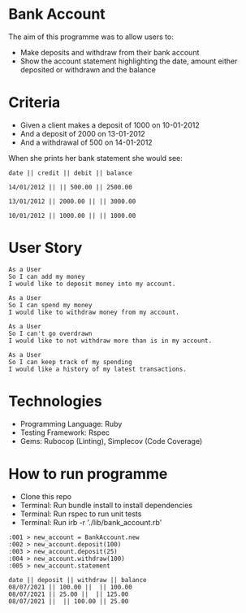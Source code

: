 # Bank Account

The aim of this programme was to allow users to:

* Make deposits and withdraw from their bank account
* Show the account statement highlighting the date, amount either deposited or withdrawn and the balance

# Criteria
* Given a client makes a deposit of 1000 on 10-01-2012
* And a deposit of 2000 on 13-01-2012
* And a withdrawal of 500 on 14-01-2012
 
When she prints her bank statement she would see:

```
date || credit || debit || balance

14/01/2012 || || 500.00 || 2500.00

13/01/2012 || 2000.00 || || 3000.00

10/01/2012 || 1000.00 || || 1000.00
```

# User Story

```
As a User
So I can add my money
I would like to deposit money into my account.
```
```
As a User
So I can spend my money
I would like to withdraw money from my account.
```
```
As a User
So I can't go overdrawn
I would like to not withdraw more than is in my account.
```
```
As a User
So I can keep track of my spending
I would like a history of my latest transactions.
```

# Technologies

* Programming Language: Ruby
* Testing Framework: Rspec
* Gems: Rubocop (Linting), Simplecov (Code Coverage)


# How to run programme

* Clone this repo 
* Terminal: Run bundle install to install dependencies
* Terminal: Run rspec to run unit tests
* Terminal: Run irb -r './lib/bank_account.rb'

```
:001 > new_account = BankAccount.new
:002 > new_account.deposit(100)
:003 > new_account.deposit(25)
:004 > new_account.withdraw(100)
:005 > new_account.statement

date || deposit || withdraw || balance
08/07/2021 || 100.00 ||  || 100.00
08/07/2021 || 25.00 ||  || 125.00
08/07/2021 ||  || 100.00 || 25.00
```
